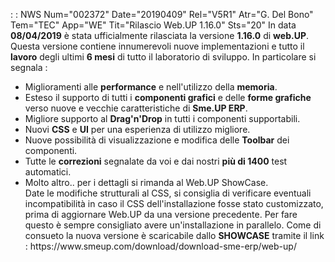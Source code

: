  :  : NWS Num="002372" Date="20190409" Rel="V5R1" Atr="G. Del Bono" Tem="TEC" App="WE" Tit="Rilascio Web.UP 1.16.0" Sts="20"
In data <b>08/04/2019</b> è stata ufficialmente rilasciata la versione <b>1.16.0</b> di <b>web.UP</b>.
Questa versione contiene innumerevoli nuove implementazioni e tutto il <b>lavoro</b> degli ultimi <b>6 mesi</b> di tutto il laboratorio di sviluppo.
In particolare si segnala : 
<ul><li>Miglioramenti alle <b>performance</b> e nell'utilizzo della <b>memoria</b>.</li> <li>Esteso il supporto di tutti i <b>componenti grafici</b> e delle <b>forme grafiche</b> verso nuove e vecchie caratteristiche di <b>Sme.UP ERP</b>.</li>
<li>Migliore supporto al <b>Drag'n'Drop</b> in tutti i componenti supportabili.</li> <li>Nuovi <b>CSS</b> e <b>UI</b> per una esperienza di utilizzo migliore.</li> <li>Nuove possibilità di visualizzazione e  modifica delle <b>Toolbar</b> dei componenti.</li> <li>Tutte le <b>correzioni</b> segnalate da voi e dai nostri <b>più di 1400</b> test automatici.
</li><li>Molto altro.. per i dettagli si rimanda al Web.UP ShowCase.</li> Date le modifiche strutturali al CSS, si consiglia di verificare eventuali incompatibilità in caso
il CSS dell'installazione fosse stato customizzato, prima di aggiornare Web.UP da una versione precedente. Per fare questo è sempre consigliato avere un'installazione in parallelo.
Come di consueto la nuova versione è scaricabile dallo <b>SHOWCASE</b> tramite il link : 
https://www.smeup.com/download/download-sme-erp/web-up/
